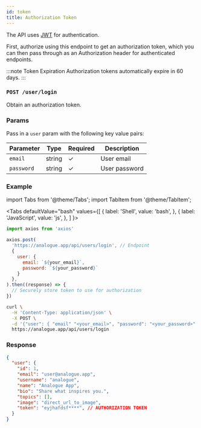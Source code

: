 ```yaml
---
id: token
title: Authorization Token
---
```


The API uses [JWT](https://jwt.io/introduction/) for authentication.

First, authorize using this endpoint to get an authorization token, which you can then pass through as an Authorization header for authenticated endpoints.

:::note Token Expiration
Authorization tokens automatically expire in 60 days.
:::

### `POST /user/login`

Obtain an authorization token.

### Params

Pass in a `user` param with the following key value pairs:

Parameter | Type | Required | Description
--------- | ---- | -------- | -----------
`email` | string | ✓ | User email
`password` | string | ✓ | User password

### Example

import Tabs from '@theme/Tabs';
import TabItem from '@theme/TabItem';

<Tabs
  defaultValue="bash"
  values={[
    { label: 'Shell', value: 'bash', },
    { label: 'JavaScript', value: 'js', },
  ]
}>
<TabItem value="js">

```js
import axios from 'axios'

axios.post(
  'https://analogue.app/api/users/login', // Endpoint
  {
    user: {
      email: `${your_email}`,
      password: `${your_password}`
    }
  },
).then((response) => {
  // Securely store token to use for authorization
})
```

</TabItem>

<TabItem value="bash">

```bash
curl \
  -H 'Content-Type: application/json' \
  -X POST \
  -d '{"user": { "email" "<your_email>", "password": "<your_password>" }}' \
  https://analogue.app/api/users/login
```

</TabItem>
</Tabs>

### Response

```json {10}
{
  "user": {
    "id": 1,
    "email": "user@analogue.app",
    "username": "analogue",
    "name": "Analogue App",
    "bio": "Share what inspires you.",
    "topics": [],
    "image": "direct_url_to_image",
    "token": "eyjhafdsf****", // AUTHORIZATION TOKEN
  }
}
```
